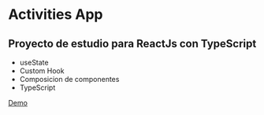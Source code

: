# Activities App
## Proyecto de estudio para ReactJs con TypeScript

* useState
* Custom Hook
* Composicion de componentes
* TypeScript

[Demo](https://alejandrorvilla.github.io/todo-list/)
